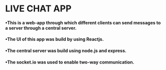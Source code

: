 # LIVE CHAT APP
#### •This is a web-app through which different clients can send messages to a server through a central server.
#### •The UI of this app was build by using Reactjs.
#### •The central server was build using node.js and express.
#### •The socket.io was used to enable two-way communication.
